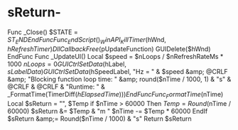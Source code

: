 # sReturn-
Func _Close()     $STATE = $ST_END EndFunc  Func _EndScript()     _WinAPI_KillTimer($hWnd, $hRefreshTimer)     DllCallbackFree($pUpdateFunction)     GUIDelete($hWnd) EndFunc  Func _UpdateUI()      Local $speed = $nLoops / $nRefreshRateMs * 1000      $nLoops = 0      GUICtrlSetData($hLabel, $sLabelData)     GUICtrlSetData($hSpeedLabel, "Hz = " &amp; $speed &amp; @CRLF &amp; "Blocking function loop time: " &amp; round($nTime / 1000, 1) &amp; "s" &amp; @CRLF &amp; @CRLF &amp; "Runtime: " &amp; _FormatTime(TimerDiff($hElapsedTime)))  EndFunc  Func _FormatTime($nTime)     Local $sReturn = "", $Temp      if $nTime > 60000 Then         $Temp = Round($nTime / 60000)         $sReturn &amp;= $Temp &amp; "m "         $nTime -= $Temp * 60000     EndIf     $sReturn &amp;= Round($nTime / 1000) &amp; "s"      Return $sReturn
